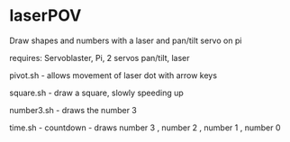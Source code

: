 # laserPOV
Draw shapes and numbers with a laser and pan/tilt servo on pi

requires: Servoblaster, Pi, 2 servos pan/tilt, laser

pivot.sh - allows movement of laser dot with arrow keys

square.sh - draw a square, slowly speeding up

number3.sh - draws the number 3

time.sh - countdown - draws number 3 , number 2 , number 1 , number 0

